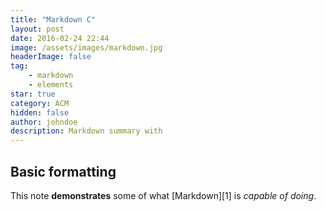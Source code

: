 ```yaml
---
title: "Markdown C"
layout: post
date: 2016-02-24 22:44
image: /assets/images/markdown.jpg
headerImage: false
tag:
    - markdown
    - elements
star: true
category: ACM
hidden: false
author: johndoe
description: Markdown summary with
---
```


## Basic formatting

This note **demonstrates** some of what [Markdown][1] is *capable of doing*.

